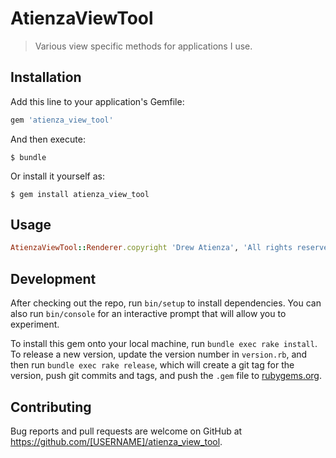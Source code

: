 # AtienzaViewTool

> Various view specific methods for applications I use.

## Installation

Add this line to your application's Gemfile:

```ruby
gem 'atienza_view_tool'
```

And then execute:

    $ bundle

Or install it yourself as:

    $ gem install atienza_view_tool

## Usage

```ruby
AtienzaViewTool::Renderer.copyright 'Drew Atienza', 'All rights reserved'
```

## Development

After checking out the repo, run `bin/setup` to install dependencies. You can also run `bin/console` for an interactive prompt that will allow you to experiment.

To install this gem onto your local machine, run `bundle exec rake install`. To release a new version, update the version number in `version.rb`, and then run `bundle exec rake release`, which will create a git tag for the version, push git commits and tags, and push the `.gem` file to [rubygems.org](https://rubygems.org).

## Contributing

Bug reports and pull requests are welcome on GitHub at https://github.com/[USERNAME]/atienza_view_tool.

